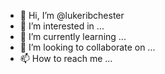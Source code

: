 - 👋 Hi, I’m @lukeribchester
- 👀 I’m interested in ...
- 🌱 I’m currently learning ...
- 💞️ I’m looking to collaborate on ...
- 📫 How to reach me ...

<!---
lukeribchester/lukeribchester is a ✨ special ✨ repository because its `README.md` (this file) appears on your GitHub profile.
You can click the Preview link to take a look at your changes.
--->
